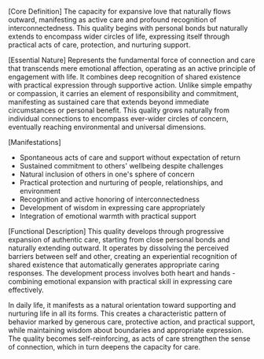 [Core Definition]
The capacity for expansive love that naturally flows outward, manifesting as active care and profound recognition of interconnectedness. This quality begins with personal bonds but naturally extends to encompass wider circles of life, expressing itself through practical acts of care, protection, and nurturing support.

[Essential Nature]
Represents the fundamental force of connection and care that transcends mere emotional affection, operating as an active principle of engagement with life. It combines deep recognition of shared existence with practical expression through supportive action. Unlike simple empathy or compassion, it carries an element of responsibility and commitment, manifesting as sustained care that extends beyond immediate circumstances or personal benefit. This quality grows naturally from individual connections to encompass ever-wider circles of concern, eventually reaching environmental and universal dimensions.

[Manifestations]
- Spontaneous acts of care and support without expectation of return
- Sustained commitment to others' wellbeing despite challenges
- Natural inclusion of others in one's sphere of concern
- Practical protection and nurturing of people, relationships, and environment
- Recognition and active honoring of interconnectedness
- Development of wisdom in expressing care appropriately
- Integration of emotional warmth with practical support

[Functional Description]
This quality develops through progressive expansion of authentic care, starting from close personal bonds and naturally extending outward. It operates by dissolving the perceived barriers between self and other, creating an experiential recognition of shared existence that automatically generates appropriate caring responses. The development process involves both heart and hands - combining emotional expansion with practical skill in expressing care effectively.

In daily life, it manifests as a natural orientation toward supporting and nurturing life in all its forms. This creates a characteristic pattern of behavior marked by generous care, protective action, and practical support, while maintaining wisdom about boundaries and appropriate expression. The quality becomes self-reinforcing, as acts of care strengthen the sense of connection, which in turn deepens the capacity for care.